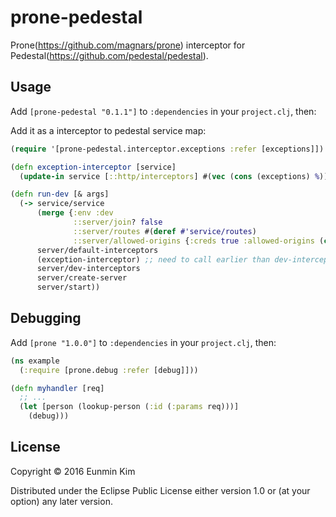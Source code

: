# prone-pedestal

Prone(https://github.com/magnars/prone) interceptor for Pedestal(https://github.com/pedestal/pedestal).

## Usage

Add `[prone-pedestal "0.1.1"]` to `:dependencies` in your `project.clj`, then:

Add it as a interceptor to pedestal service map:

```clojure
(require '[prone-pedestal.interceptor.exceptions :refer [exceptions]])

(defn exception-interceptor [service]
  (update-in service [::http/interceptors] #(vec (cons (exceptions) %))))

(defn run-dev [& args]
  (-> service/service
      (merge {:env :dev
              ::server/join? false
              ::server/routes #(deref #'service/routes)
              ::server/allowed-origins {:creds true :allowed-origins (constantly true)}})
      server/default-interceptors
      (exception-interceptor) ;; need to call earlier than dev-interceptors.
      server/dev-interceptors
      server/create-server
      server/start))
```

## Debugging

Add `[prone "1.0.0"]` to `:dependencies` in your `project.clj`, then:

```clojure
(ns example
  (:require [prone.debug :refer [debug]]))

(defn myhandler [req]
  ;; ...
  (let [person (lookup-person (:id (:params req)))]
    (debug)))
```

## License

Copyright © 2016 Eunmin Kim

Distributed under the Eclipse Public License either version 1.0 or (at
your option) any later version.
